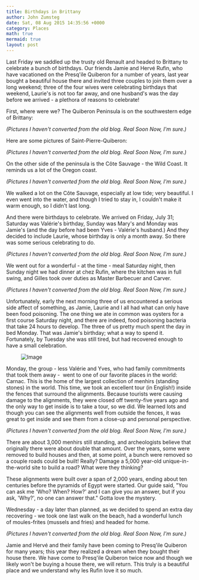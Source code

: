 ```yaml
---
title: Birthdays in Brittany
author: John Zumsteg
date: Sat, 08 Aug 2015 14:35:56 +0000
category: Places
math: true
mermaid: true
layout: post
---
```

Last Friday we saddled up the trusty old Renault and headed to Brittany to celebrate a bunch of birthdays. Our friends Jamie and Hervé Rufin, who have vacationed on the Presq'ile Quiberon for a number of years, last year bought a beautiful house there and invited three couples to join them over a long weekend; three of the four wives were celebrating birthdays that weekend, Laurie's is not too far away, and one husband's was the day before we arrived - a plethora of reasons to celebrate!

First, where were we? The Quiberon Peninsula is on the southwestern edge of Brittany:

*(Pictures I haven't converted from the old blog. Real Soon Now, I'm sure.)*

Here are some pictures of Saint-Pierre-Quiberon:

*(Pictures I haven't converted from the old blog. Real Soon Now, I'm sure.)*

On the other side of the peninsula is the Côte Sauvage - the Wild Coast. It reminds us a lot of the Oregon coast.

*(Pictures I haven't converted from the old blog. Real Soon Now, I'm sure.)*

We walked a lot on the Côte Sauvage, especially at low tide; very beautiful. I even went into the water, and though I tried to stay in, I couldn't make it warm enough, so I didn't last long.

And there were birthdays to celebrate. We arrived on Friday, July 31; Saturday was Valérie's birthday, Sunday was Mary's and Monday was Jamie's (and the day before had been Yves - Valérie's husband.) And they decided to include Laurie, whose birthday is only a month away. So there was some serious celebrating to do.

*(Pictures I haven't converted from the old blog. Real Soon Now, I'm sure.)*

We went out for a wonderful - at the time - meal Saturday night, then Sunday night we had dinner at chez Rufin, where the kitchen was in full swing, and Gilles took over duties as Master Barbecuer and Carver.

*(Pictures I haven't converted from the old blog. Real Soon Now, I'm sure.)*

Unfortunately, early the next morning three of us encountered a serious side affect of something, as Jamie, Laurie and I all had what can only have been food poisoning. The one thing we ate in common was oysters for a first course Saturday night, and there are indeed, food poisoning bacteria that take 24 hours to develop. The three of us pretty much spent the day in bed Monday. That was Jamie's birthday; what a way to spend it. Fortunately, by Tuesday she was still tired, but had recovered enough to have a small celebration.

<figure>	<img class = "portrait" src="{{"/assets/images/2015/08/Bretagne-34.jpg" | prepend: site.baseurl  }}" alt="Image" />
	<figcaption></figcaption>
</figure>



Monday, the group - less Valérie and Yves, who had family commitments that took them away -  went to one of our favorite places in the world: Carnac. This is the home of the largest collection of menhirs (standing stones) in the world. This time, we took an excellent tour (in English!) inside the fences that surround the alignments. Because tourists were causing damage to the alignments, they were closed off twenty-five years ago and the only way to get inside is to take a tour, so we did. We learned lots and though you can see the alignments well from outside the fences, it was great to get inside and see them from a close-up and personal perspective.

*(Pictures I haven't converted from the old blog. Real Soon Now, I'm sure.)*

There are about 3,000 menhirs still standing, and archeologists believe that originally there were about double that amount. Over the years, some were removed to build houses and then, at some point, a bunch were removed so a couple roads could be built! Really? Damage a 5,000 year-old unique-in-the-world site to build a road? What were they thinking?

These alignments were built over a span of 2,000 years, ending about ten centuries before the pyramids of Egypt were started. Our guide said, "You can ask me 'Who? When? How?' and I can give you an answer, but if you ask, 'Why?', no one can answer that." Gotta love the mystery.

Wednesday - a day later than planned, as we decided to spend an extra day recovering - we took one last walk on the beach, had a wonderful lunch of moules-frites (mussels and fries) and headed for home.

*(Pictures I haven't converted from the old blog. Real Soon Now, I'm sure.)*

Jamie and Hervé and their family have been coming to Presq'ile Quiberon for many years; this year they realized a dream when they bought their house there. We have come to Presq'ile Quiberon twice now and though we likely won't be buying a house there, we will return. This truly is a beautiful place and we understand why les Rufin love it so much.
